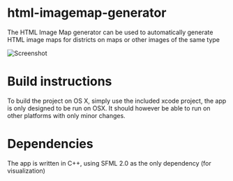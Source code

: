 html-imagemap-generator
=======================
The HTML Image Map generator can be used to automatically generate HTML image maps for districts on maps or other images of the same type

![Screenshot](http://www.engagedc.com/wp-content/uploads/2012/06/Screen-Shot-2012-06-26-at-20.23.40.png)

Build instructions
=======================
To build the project on OS X, simply use the included xcode project, the app is only designed to be run on OSX. It should however be able to run on other platforms with only minor changes.

Dependencies
=======================
The app is written in C++, using SFML 2.0 as the only dependency (for visualization)
